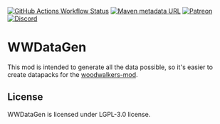 [![GitHub Actions Workflow Status](https://img.shields.io/github/actions/workflow/status/ToCraft/Remorphed/push_build_and_release.yml?style=for-the-badge)](https://github.com/ToCraft/Remorphed/actions/workflows/push_build_and_release.yml)
[![Maven metadata URL](https://img.shields.io/maven-metadata/v?metadataUrl=https%3A%2F%2Fmaven.tocraft.dev%2Fpublic%2Fdev%2Ftocraft%2Fremorphed%2Fmaven-metadata.xml&versionPrefix=1.20.2&style=for-the-badge&label=Remorphed)](https://maven.tocraft.dev/#/public/dev/tocraft/remorphed)
[![Patreon](https://img.shields.io/badge/Patreon-F96854?style=for-the-badge&logo=patreon&logoColor=white)](https://patreon.com/ToCraft)
[![Discord](https://img.shields.io/discord/1183373613508857906?style=for-the-badge&label=Discord)](https://discord.gg/Y3KqxWDUYy)

# WWDataGen

This mod is intended to generate all the data possible, so it's easier to create datapacks for the [woodwalkers-mod](https://github.com/ToCraft/woodwalkers-mod).

## License

WWDataGen is licensed under LGPL-3.0 license. 
